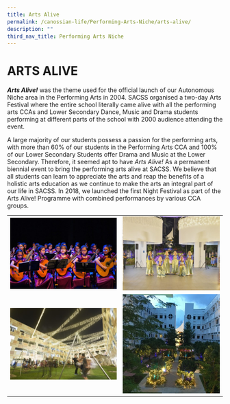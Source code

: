 ```yaml
---
title: Arts Alive
permalink: /canossian-life/Performing-Arts-Niche/arts-alive/
description: ""
third_nav_title: Performing Arts Niche
---
```

# ARTS ALIVE
**_Arts Alive!_** was the theme used for the official launch of our Autonomous Niche area in the Performing Arts in 2004. SACSS organised a two-day Arts Festival where the entire school literally came alive with all the performing arts CCAs and Lower Secondary Dance, Music and Drama students performing at different parts of the school with 2000 audience attending the event.

A large majority of our students possess a passion for the performing arts, with more than 60% of our students in the Performing Arts CCA and 100% of our Lower Secondary Students offer Drama and Music at the Lower Secondary. Therefore, it seemed apt to have _Arts Alive!_ As a permanent biennial event to bring the performing arts alive at SACSS. We believe that all students can learn to appreciate the arts and reap the benefits of a holistic arts education as we continue to make the arts an integral part of our life in SACSS. In 2018, we launched the first Night Festival as part of the Arts Alive! Programme with combined performances by various CCA groups.

|   |   |
|---|---|
|  ![](/images/Canossian%20Life/Performing%20Arts%20Niche/Guitar-1.jpg) | ![](/images/Canossian%20Life/Performing%20Arts%20Niche/Indian-Dance-1.jpg)  |
| ![](/images/Canossian%20Life/Performing%20Arts%20Niche/Lights-2.jpg)  |  ![](/images/Canossian%20Life/Performing%20Arts%20Niche/Lights-3.jpg) |